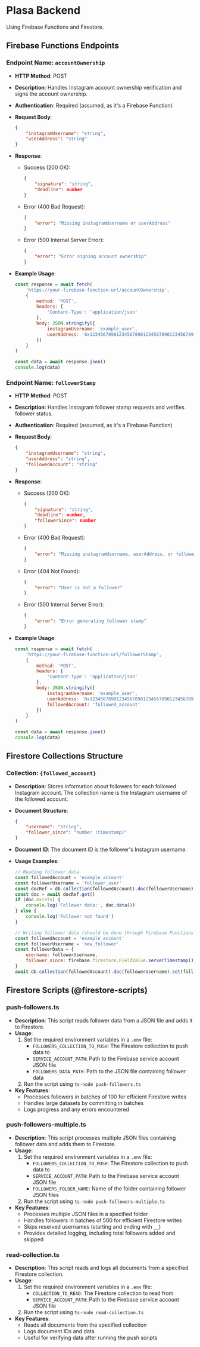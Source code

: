 # Plasa Backend

Using Firebase Functions and Firestore.

## Firebase Functions Endpoints

### Endpoint Name: `accountOwnership`

-   **HTTP Method**: POST
-   **Description**: Handles Instagram account ownership verification and signs the account ownership.
-   **Authentication**: Required (assumed, as it's a Firebase Function)
-   **Request Body**:
    ```json
    {
    	"instagramUsername": "string",
    	"userAddress": "string"
    }
    ```
-   **Response**:
    -   Success (200 OK):
        ```json
        {
            "signature": "string",
            "deadline": number
        }
        ```
    -   Error (400 Bad Request):
        ```json
        {
        	"error": "Missing instagramUsername or userAddress"
        }
        ```
    -   Error (500 Internal Server Error):
        ```json
        {
        	"error": "Error signing account ownership"
        }
        ```
-   **Example Usage**:

    ```javascript
    const response = await fetch(
    	'https://your-firebase-function-url/accountOwnership',
    	{
    		method: 'POST',
    		headers: {
    			'Content-Type': 'application/json'
    		},
    		body: JSON.stringify({
    			instagramUsername: 'example_user',
    			userAddress: '0x1234567890123456789012345678901234567890'
    		})
    	}
    )

    const data = await response.json()
    console.log(data)
    ```

### Endpoint Name: `followerStamp`

-   **HTTP Method**: POST
-   **Description**: Handles Instagram follower stamp requests and verifies follower status.
-   **Authentication**: Required (assumed, as it's a Firebase Function)
-   **Request Body**:
    ```json
    {
    	"instagramUsername": "string",
    	"userAddress": "string",
    	"followedAccount": "string"
    }
    ```
-   **Response**:
    -   Success (200 OK):
        ```json
        {
            "signature": "string",
            "deadline": number,
            "followerSince": number
        }
        ```
    -   Error (400 Bad Request):
        ```json
        {
        	"error": "Missing instagramUsername, userAddress, or followedAccount"
        }
        ```
    -   Error (404 Not Found):
        ```json
        {
        	"error": "User is not a follower"
        }
        ```
    -   Error (500 Internal Server Error):
        ```json
        {
        	"error": "Error generating follower stamp"
        }
        ```
-   **Example Usage**:

    ```javascript
    const response = await fetch(
    	'https://your-firebase-function-url/followerStamp',
    	{
    		method: 'POST',
    		headers: {
    			'Content-Type': 'application/json'
    		},
    		body: JSON.stringify({
    			instagramUsername: 'example_user',
    			userAddress: '0x1234567890123456789012345678901234567890',
    			followedAccount: 'followed_account'
    		})
    	}
    )

    const data = await response.json()
    console.log(data)
    ```

## Firestore Collections Structure

### Collection: `{followed_account}`

-   **Description**: Stores information about followers for each followed Instagram account. The collection name is the Instagram username of the followed account.
-   **Document Structure**:
    ```json
    {
    	"username": "string",
    	"follower_since": "number (timestamp)"
    }
    ```
-   **Document ID**: The document ID is the follower's Instagram username.
-   **Usage Examples**:

    ```javascript
    // Reading follower data
    const followedAccount = 'example_account'
    const followerUsername = 'follower_user'
    const docRef = db.collection(followedAccount).doc(followerUsername)
    const doc = await docRef.get()
    if (doc.exists) {
    	console.log('Follower data:', doc.data())
    } else {
    	console.log('Follower not found')
    }

    // Writing follower data (should be done through Firebase Functions)
    const followedAccount = 'example_account'
    const followerUsername = 'new_follower'
    const followerData = {
    	username: followerUsername,
    	follower_since: firebase.firestore.FieldValue.serverTimestamp()
    }
    await db.collection(followedAccount).doc(followerUsername).set(followerData)
    ```

## Firestore Scripts (@firestore-scripts)

### push-followers.ts

-   **Description**: This script reads follower data from a JSON file and adds it to Firestore.
-   **Usage**:
    1. Set the required environment variables in a `.env` file:
        - `FOLLOWERS_COLLECTION_TO_PUSH`: The Firestore collection to push data to
        - `SERVICE_ACCOUNT_PATH`: Path to the Firebase service account JSON file
        - `FOLLOWERS_DATA_PATH`: Path to the JSON file containing follower data
    2. Run the script using `ts-node push-followers.ts`
-   **Key Features**:
    -   Processes followers in batches of 100 for efficient Firestore writes
    -   Handles large datasets by committing in batches
    -   Logs progress and any errors encountered

### push-followers-multiple.ts

-   **Description**: This script processes multiple JSON files containing follower data and adds them to Firestore.
-   **Usage**:
    1. Set the required environment variables in a `.env` file:
        - `FOLLOWERS_COLLECTION_TO_PUSH`: The Firestore collection to push data to
        - `SERVICE_ACCOUNT_PATH`: Path to the Firebase service account JSON file
        - `FOLLOWERS_FOLDER_NAME`: Name of the folder containing follower JSON files
    2. Run the script using `ts-node push-followers-multiple.ts`
-   **Key Features**:
    -   Processes multiple JSON files in a specified folder
    -   Handles followers in batches of 500 for efficient Firestore writes
    -   Skips reserved usernames (starting and ending with `__`)
    -   Provides detailed logging, including total followers added and skipped

### read-collection.ts

-   **Description**: This script reads and logs all documents from a specified Firestore collection.
-   **Usage**:
    1. Set the required environment variables in a `.env` file:
        - `COLLECTION_TO_READ`: The Firestore collection to read from
        - `SERVICE_ACCOUNT_PATH`: Path to the Firebase service account JSON file
    2. Run the script using `ts-node read-collection.ts`
-   **Key Features**:
    -   Reads all documents from the specified collection
    -   Logs document IDs and data
    -   Useful for verifying data after running the push scripts

